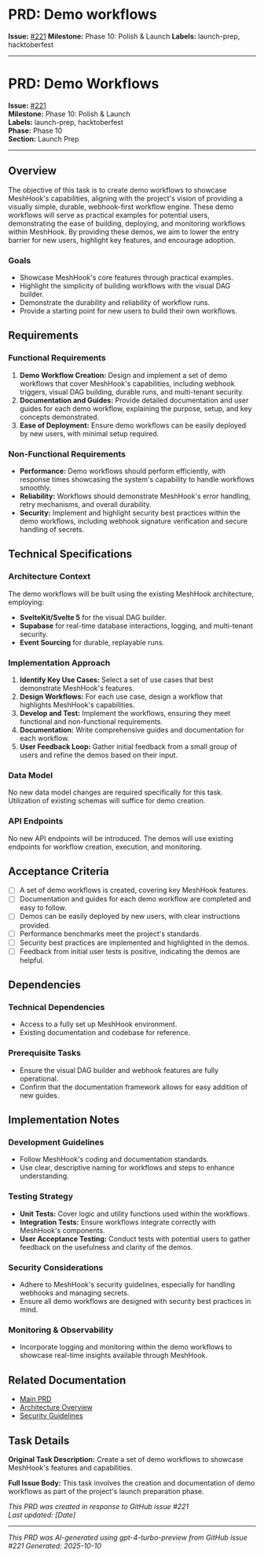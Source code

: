 # PRD: Demo workflows

**Issue:** [#221](https://github.com/profullstack/meshhook/issues/221)
**Milestone:** Phase 10: Polish & Launch
**Labels:** launch-prep, hacktoberfest

---

# PRD: Demo Workflows

**Issue:** [#221](https://github.com/profullstack/meshhook/issues/221)  
**Milestone:** Phase 10: Polish & Launch  
**Labels:** launch-prep, hacktoberfest  
**Phase:** Phase 10  
**Section:** Launch Prep

---

## Overview

The objective of this task is to create demo workflows to showcase MeshHook's capabilities, aligning with the project's vision of providing a visually simple, durable, webhook-first workflow engine. These demo workflows will serve as practical examples for potential users, demonstrating the ease of building, deploying, and monitoring workflows within MeshHook. By providing these demos, we aim to lower the entry barrier for new users, highlight key features, and encourage adoption.

### Goals
- Showcase MeshHook's core features through practical examples.
- Highlight the simplicity of building workflows with the visual DAG builder.
- Demonstrate the durability and reliability of workflow runs.
- Provide a starting point for new users to build their own workflows.

## Requirements

### Functional Requirements
1. **Demo Workflow Creation:** Design and implement a set of demo workflows that cover MeshHook's capabilities, including webhook triggers, visual DAG building, durable runs, and multi-tenant security.
2. **Documentation and Guides:** Provide detailed documentation and user guides for each demo workflow, explaining the purpose, setup, and key concepts demonstrated.
3. **Ease of Deployment:** Ensure demo workflows can be easily deployed by new users, with minimal setup required.

### Non-Functional Requirements
- **Performance:** Demo workflows should perform efficiently, with response times showcasing the system's capability to handle workflows smoothly.
- **Reliability:** Workflows should demonstrate MeshHook's error handling, retry mechanisms, and overall durability.
- **Security:** Implement and highlight security best practices within the demo workflows, including webhook signature verification and secure handling of secrets.

## Technical Specifications

### Architecture Context
The demo workflows will be built using the existing MeshHook architecture, employing:
- **SvelteKit/Svelte 5** for the visual DAG builder.
- **Supabase** for real-time database interactions, logging, and multi-tenant security.
- **Event Sourcing** for durable, replayable runs.

### Implementation Approach
1. **Identify Key Use Cases:** Select a set of use cases that best demonstrate MeshHook's features.
2. **Design Workflows:** For each use case, design a workflow that highlights MeshHook's capabilities.
3. **Develop and Test:** Implement the workflows, ensuring they meet functional and non-functional requirements.
4. **Documentation:** Write comprehensive guides and documentation for each workflow.
5. **User Feedback Loop:** Gather initial feedback from a small group of users and refine the demos based on their input.

### Data Model
No new data model changes are required specifically for this task. Utilization of existing schemas will suffice for demo creation.

### API Endpoints
No new API endpoints will be introduced. The demos will use existing endpoints for workflow creation, execution, and monitoring.

## Acceptance Criteria
- [ ] A set of demo workflows is created, covering key MeshHook features.
- [ ] Documentation and guides for each demo workflow are completed and easy to follow.
- [ ] Demos can be easily deployed by new users, with clear instructions provided.
- [ ] Performance benchmarks meet the project's standards.
- [ ] Security best practices are implemented and highlighted in the demos.
- [ ] Feedback from initial user tests is positive, indicating the demos are helpful.

## Dependencies

### Technical Dependencies
- Access to a fully set up MeshHook environment.
- Existing documentation and codebase for reference.

### Prerequisite Tasks
- Ensure the visual DAG builder and webhook features are fully operational.
- Confirm that the documentation framework allows for easy addition of new guides.

## Implementation Notes

### Development Guidelines
- Follow MeshHook's coding and documentation standards.
- Use clear, descriptive naming for workflows and steps to enhance understanding.

### Testing Strategy
- **Unit Tests:** Cover logic and utility functions used within the workflows.
- **Integration Tests:** Ensure workflows integrate correctly with MeshHook's components.
- **User Acceptance Testing:** Conduct tests with potential users to gather feedback on the usefulness and clarity of the demos.

### Security Considerations
- Adhere to MeshHook's security guidelines, especially for handling webhooks and managing secrets.
- Ensure all demo workflows are designed with security best practices in mind.

### Monitoring & Observability
- Incorporate logging and monitoring within the demo workflows to showcase real-time insights available through MeshHook.

## Related Documentation
- [Main PRD](../PRD.md)
- [Architecture Overview](../Architecture.md)
- [Security Guidelines](../Security.md)

## Task Details
**Original Task Description:** Create a set of demo workflows to showcase MeshHook's features and capabilities.

**Full Issue Body:** This task involves the creation and documentation of demo workflows as part of the project's launch preparation phase.

*This PRD was created in response to GitHub issue #221*  
*Last updated: [Date]*

---

*This PRD was AI-generated using gpt-4-turbo-preview from GitHub issue #221*
*Generated: 2025-10-10*
